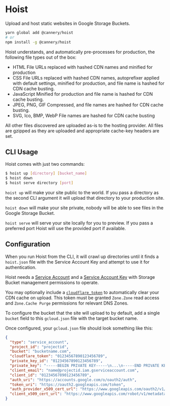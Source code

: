# Hoist
Upload and host static websites in Google Storage Buckets.

```bash
yarn global add @cannery/hoist
# or
npm install -g @cannery/hoist
```

Hoist understands, and automatically pre-processes for production, the following file types out of the box:
 - HTML
   File URLs replaced with hashed CDN names and minified for production
 - CSS
   File URLs replaced with hashed CDN names, autoprefixer applied with default settings, minified for production, and file name is hashed for CDN cache busting.
 - JavaScript
   Minified for production and file name is hashed for CDN cache busting.
 - JPEG, PNG, GIF
   Compressed, and file names are hashed for CDN cache busting.
 - SVG, Ico, BMP, WebP
   File names are hashed for CDN cache busting

All other files discovered are uploaded as-is to the hosting provider. All files are gzipped as they are uploaded and appropriate cache-key headers are set. 

## CLI Usage
Hoist comes with just two commands:

```bash
$ hoist up [directory] [bucket_name]
$ hoist down
$ hoist serve directory [port]
```

`hoist up` will make your site public to the world. If you pass a directory as the second CLI argument it will upload that directory to your production site.

`hoist down` will make your site private, nobody will be able to see files in the Google Storage Bucket.

`hoist serve` will serve your site locally for you to preview. If you pass a preferred port Hoist will use the provided port if available.

## Configuration
When you run Hoist from the CLI, it will crawl up directories until it finds a `hoist.json` file with the Service Account Key and attempt to use it for authentication.

Hoist needs a [Service Account](https://cloud.google.com/iam/docs/creating-managing-service-accounts) and a [Service Account Key](https://cloud.google.com/iam/docs/creating-managing-service-account-keys) with Storage Bucket management permissions to operate.

You may optionally include a [`cloudflare_token`](https://dash.cloudflare.com/profile/api-tokens) to automatically clear your CDN cache on upload. This token must be granted `Zone.Zone` read access and `Zone.Cache Purge` permissions for relevant DNS Zones.

To configure the bucket that the site will upload to by default, add a single `bucket` field to this `gcloud.json` file with the target bucket name.

Once configured, your `gcloud.json` file should look something like this:

```json
{
  "type": "service_account",
  "project_id": "projectid",
  "bucket": "bucketname.com",
  "cloudflare_token": "01234567890123456789",
  "private_key_id": "01234567890123456789",
  "private_key": "-----BEGIN PRIVATE KEY-----\n...\n-----END PRIVATE KEY-----\n",
  "client_email": "name@projectid.iam.gserviceaccount.com",
  "client_id": "01234567890123456789",
  "auth_uri": "https://accounts.google.com/o/oauth2/auth",
  "token_uri": "https://oauth2.googleapis.com/token",
  "auth_provider_x509_cert_url": "https://www.googleapis.com/oauth2/v1/certs",
  "client_x509_cert_url": "https://www.googleapis.com/robot/v1/metadata/x509/name%40projectid.iam.gserviceaccount.com"
}
```
